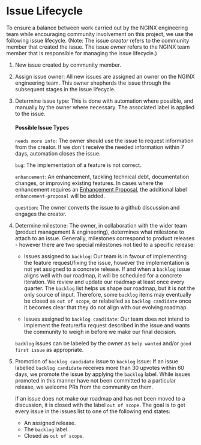 # Issue Lifecycle

To ensure a balance between work carried out by the NGINX engineering team while encouraging community involvement on
this project, we use the following issue lifecycle. (Note: The issue *creator* refers to the community member that
created the issue. The issue *owner* refers to the NGINX team member that is responsible for managing the issue
lifecycle.)

1. New issue created by community member.


2. Assign issue owner: All new issues are assigned an owner on the NGINX engineering team. This owner shepherds the
   issue through the subsequent stages in the issue lifecycle.


3. Determine issue type: This is done with automation where possible, and manually by the owner where necessary. The
   associated label is applied to the issue.
   #### Possible Issue Types
   `needs more info`: The owner should use the issue to request information from the creator. If we don't receive the
   needed information within 7 days, automation closes the issue.

   `bug`: The implementation of a feature is not correct.

   `enhancement`:  An enhancement, tackling technical debt, documentation changes, or improving existing features. In cases
   where the enhancement requires an [Enhancement Proposal](/docs/proposals/README.md), the additional
   label `enhancement-proposal` will be added.

   `question`: The owner converts the issue to a github discussion and engages the creator.


4. Determine milestone: The owner, in collaboration with the wider team (product management & engineering), determines
   what milestone to attach to an issue. Generally, milestones correspond to product releases - however there are two
   special milestones not tied to a specific release:

    - Issues assigned to `backlog`: Our team is in favour of implementing the feature request/fixing the issue, however
      the implementation is not yet assigned to a concrete release. If and when a `backlog` issue aligns well with our
      roadmap, it will be scheduled for a concrete iteration. We review and update our roadmap at least once every
      quarter. The `backlog` list helps us shape our roadmap, but it is not the only source of input. Therefore,
      some `backlog` items may eventually be closed as `out of scope`, or relabelled as `backlog candidate` once it
      becomes clear that they do not align with our evolving roadmap.

    - Issues assigned to `backlog candidate`: Our team does not intend to implement the feature/fix request described in
      the issue and wants the community to weigh in before we make our final decision.

   `backlog` issues can be labeled by the owner as `help wanted` and/or `good first issue` as appropriate.


5. Promotion of `backlog candidate` issue to `backlog` issue: If an issue labelled `backlog candidate` receives more
   than 30 upvotes within 60 days, we promote the issue by applying the `backlog` label. While issues promoted in this
   manner have not been committed to a particular release, we welcome PRs from the community on them.

   If an issue does not make our roadmap and has not been moved to a discussion, it is closed with the
   label `out of scope`. The goal is to get every issue in the issues list to one of the following end states:

    - An assigned release.
    - The `backlog` label.
    - Closed as `out of scope`.
